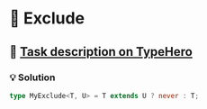# 📝 Exclude

## 🔗 [Task description on TypeHero](https://typehero.dev/challenge/exclude)

### 💡 Solution

```typescript
type MyExclude<T, U> = T extends U ? never : T;
```
